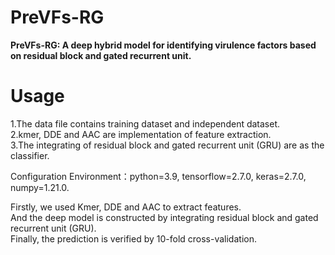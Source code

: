 # PreVFs-RG
**PreVFs-RG: A deep hybrid model for identifying virulence factors based on residual block and gated recurrent unit.**
# Usage
1.The data file contains training dataset and independent dataset.  
2.kmer, DDE and AAC are implementation of feature extraction.  
3.The integrating of residual block and gated recurrent unit (GRU) are as the classifier.  

 Configuration Environment：python=3.9, tensorflow=2.7.0, keras=2.7.0, numpy=1.21.0.  
 
 Firstly, we used Kmer, DDE and AAC to extract features.  
 And the deep model is constructed by integrating residual block and gated recurrent unit (GRU).  
 Finally, the prediction is verified by 10-fold cross-validation.
 
